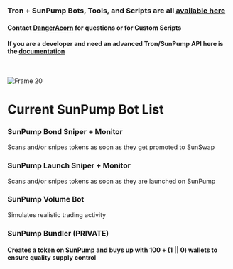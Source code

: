 ### Tron + SunPump Bots, Tools, and Scripts are all [available here](https://t.me/+pE-h-2eMeoRhZDBh)

#### Contact [DangerAcorn](https://t.me/DangerAcorn) for questions or for Custom Scripts

#### If you are a developer and need an advanced Tron/SunPump API here is the [documentation](https://docs.dangeracorn.com)

</br>

![Frame 20](https://github.com/user-attachments/assets/1d0ba3f0-cea4-4e56-bfc6-cc8c23c5ce7a)

# Current SunPump Bot List

### SunPump Bond Sniper + Monitor
Scans and/or snipes tokens as soon as they get promoted to SunSwap
</br>
### SunPump Launch Sniper + Monitor
Scans and/or snipes tokens as soon as they are launched on SunPump
</br>
### SunPump Volume Bot
Simulates realistic trading activity
</br>
### SunPump Bundler (PRIVATE)
#### Creates a token on SunPump and buys up with 100 + (1 || 0) wallets to ensure quality supply control
